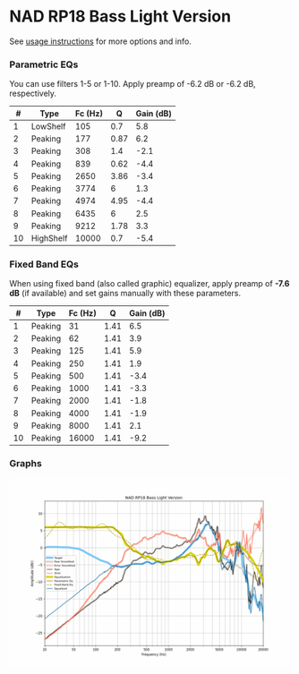 # NAD RP18 Bass Light Version
See [usage instructions](https://github.com/jaakkopasanen/AutoEq#usage) for more options and info.

### Parametric EQs
You can use filters 1-5 or 1-10. Apply preamp of -6.2 dB or -6.2 dB, respectively.

|   # | Type      |   Fc (Hz) |    Q |   Gain (dB) |
|-----|-----------|-----------|------|-------------|
|   1 | LowShelf  |       105 | 0.7  |         5.8 |
|   2 | Peaking   |       177 | 0.87 |         6.2 |
|   3 | Peaking   |       308 | 1.4  |        -2.1 |
|   4 | Peaking   |       839 | 0.62 |        -4.4 |
|   5 | Peaking   |      2650 | 3.86 |        -3.4 |
|   6 | Peaking   |      3774 | 6    |         1.3 |
|   7 | Peaking   |      4974 | 4.95 |        -4.4 |
|   8 | Peaking   |      6435 | 6    |         2.5 |
|   9 | Peaking   |      9212 | 1.78 |         3.3 |
|  10 | HighShelf |     10000 | 0.7  |        -5.4 |

### Fixed Band EQs
When using fixed band (also called graphic) equalizer, apply preamp of **-7.6 dB** (if available) and set gains manually with these parameters.

|   # | Type    |   Fc (Hz) |    Q |   Gain (dB) |
|-----|---------|-----------|------|-------------|
|   1 | Peaking |        31 | 1.41 |         6.5 |
|   2 | Peaking |        62 | 1.41 |         3.9 |
|   3 | Peaking |       125 | 1.41 |         5.9 |
|   4 | Peaking |       250 | 1.41 |         1.9 |
|   5 | Peaking |       500 | 1.41 |        -3.4 |
|   6 | Peaking |      1000 | 1.41 |        -3.3 |
|   7 | Peaking |      2000 | 1.41 |        -1.8 |
|   8 | Peaking |      4000 | 1.41 |        -1.9 |
|   9 | Peaking |      8000 | 1.41 |         2.1 |
|  10 | Peaking |     16000 | 1.41 |        -9.2 |

### Graphs
![](./NAD%20RP18%20Bass%20Light%20Version.png)
